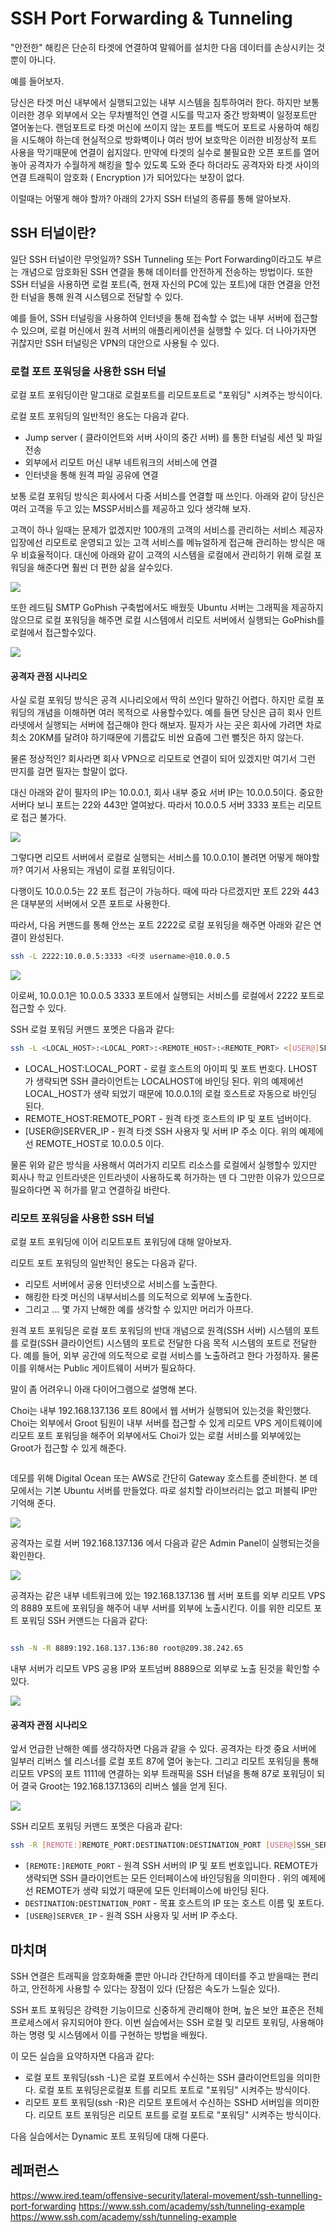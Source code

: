 # SSH Port Forwarding & Tunneling

"안전한" 해킹은 단순히 타겟에 연결하여 말웨어를 설치한 다음 데이터를 손상시키는 것 뿐이 아니다.

예를 들어보자.

당신은 타겟 머신 내부에서 실행되고있는 내부 시스템을 침투하여러 한다. 하지만 보통 이러한 경우 외부에서 오는 무차별적인 연결 시도를 막고자 중간 방화벽이 일정포트만 열어놓는다. 랜덤포트로 타겟 머신에 쓰이지 않는 포트를 백도어 포트로 사용하여 해킹을 시도해야 하는데 현실적으로 방화벽이나 여러 방어 보호막은 이러한  비정상적 포트 사용을 막기때문에 연결이 쉽지않다. 만약에 타겟의 실수로 불필요한 오픈 포트를 열어 놓아 공격자가 수월하게 해킹을 할수 있도록 도와 준다 하더라도 공격자와 타겟 사이의 연결 트래픽이 암호화 ( Encryption )가 되어있다는 보장이 없다.

이럴때는 어떻게 해야 할까? 아래의 2가지 SSH 터널의 종류를 통해 알아보자.

## SSH 터널이란?

일단 SSH 터널이란 무엇일까? SSH Tunneling 또는 Port Forwarding이라고도 부르는 개념으로 암호화된 SSH 연결을 통해 데이터를 안전하게 전송하는 방법이다. 또한 SSH 터널을 사용하면 로컬 포트(즉, 현재 자신의 PC에 있는 포트)에 대한 연결을 안전한 터널을 통해 원격 시스템으로 전달할 수 있다.

예를 들어, SSH 터널링을 사용하여 인터넷을 통해 접속할 수 없는 내부 서버에 접근할 수 있으며, 로컬 머신에서 원격 서버의 애플리케이션을 실행할 수 있다. 더 나아가자면 귀찮지만 SSH 터널링은 VPN의 대안으로 사용될 수 있다.

### 로컬 포트 포워딩을 사용한 SSH 터널

로컬 포트 포워딩이란 말그대로 로컬포트를 리모트포트로 "포워딩" 시켜주는 방식이다.

로컬 포트 ​​포워딩의 일반적인 용도는 다음과 같다.

* Jump server ( 클라이언트와 서버 사이의 중간 서버) 를 통한 터널링 세션 및 파일 전송
* 외부에서 리모트 머신 내부 네트워크의 서비스에 연결
* 인터넷을 통해 원격 파일 공유에 연결

보통 로컬 포워딩 방식은 회사에서 다중 서비스를 연결할 때 쓰인다. 아래와 같이 당신은 여러 고객을 두고 있는 MSSP서비스를 제공하고 있다 생각해 보자.&#x20;

고객이 하나 일때는 문제가 없겠지만 100개의 고객의 서비스를 관리하는 서비스 제공자 입장에선 리모트로 운영되고 있는 고객 서비스를 메뉴얼하게 접근해 관리하는 방식은 매우 비효율적이다. 대신에 아래와 같이 고객의 시스템을 로컬에서 관리하기 위해 로컬 포워딩을 해준다면 훨씬 더 편한 삶을 살수있다.

![](<../obsidian\_resources/Pasted image 20230423111447.png>)

또한 레드팀 SMTP GoPhish 구축법에서도 배웠듯 Ubuntu 서버는 그래픽을 제공하지 않으므로 로컬 포워딩을 해주면 로컬 시스템에서 리모트 서버에서 실행되는 GoPhish를 로컬에서 접근할수있다.

![](<../obsidian\_resources/Pasted image 20230423103534.png>)

#### 공격자 관점 시나리오

사실 로컬 포워딩 방식은 공격 시나리오에서 딱히 쓰인다 말하긴 어렵다. 하지만 로컬 포워딩의 개념을 이해하면 여러 목적으로 사용할수있다. 예를 들면 당신은 급히 회사 인트라넷에서 실행되는 서버에 접근해야 한다 해보자. 필자가 사는 곳은 회사에 가려면 차로 최소 20KM를 달려야 하기때문에 기름값도 비싼 요즘에 그런 뻘짓은 하지 않는다.

물론 정상적인? 회사라면 회사 VPN으로 리모트로 연결이 되어 있겠지만 여기서 그런 딴지를 걸면 필자는 할말이 없다.

대신 아래와 같이 필자의 IP는 10.0.0.1, 회사 내부 중요 서버 IP는 10.0.0.5이다. 중요한 서버다 보니 포트는 22와 443만 열여놨다. 따라서 10.0.0.5 서버 3333 포트는 리모트로 접근 불가다.

![](<../obsidian\_resources/Pasted image 20230423113146.png>)

그렇다면 리모트 서버에서 로컬로 실행되는 서비스를 10.0.0.1이 볼려면 어떻게 해야할까? 여기서 사용되는 개념이 로컬 포워딩이다.

다행이도 10.0.0.5는 22 포트 접근이 가능하다. 때에 따라 다르겠지만 포트 22와 443은 대부분의 서버에서 오픈 포트로 사용한다.

따라서, 다음 커맨드를 통해 안쓰는 포트 2222로 로컬 포워딩을 해주면 아래와 같은 연결이 완성된다.

```sh
ssh -L 2222:10.0.0.5:3333 <타겟 username>@10.0.0.5
```

![](<../obsidian\_resources/Pasted image 20230423115839.png>)

이로써, 10.0.0.1은 10.0.0.5 3333 포트에서 실행되는 서비스를 로컬에서 2222 포트로 접근할 수 있다.

SSH 로컬 포워딩 커맨드 포멧은 다음과 같다:

```sh
ssh -L <LOCAL_HOST>:<LOCAL_PORT>:<REMOTE_HOST>:<REMOTE_PORT> <[USER@]SERVER_IP> 
```

* LOCAL\_HOST:LOCAL\_PORT - 로컬 호스트의 아이피 및 포트 번호다. LHOST가 생략되면 SSH 클라이언트는 LOCALHOST에 바인딩 된다. 위의 예제에선 LOCAL\_HOST가 생략 되었기 때문에 10.0.0.1의 로컬 호스트로 자동으로 바인딩 된다.
* REMOTE\_HOST:REMOTE\_PORT - 원격 타겟 호스트의 IP 및 포트 넘버이다.
* \[USER@]SERVER\_IP - 원격 타겟 SSH 사용자 및 서버 IP 주소 이다. 위의 예제에선 REMOTE\_HOST로 10.0.0.5 이다.

물론 위와 같은 방식을 사용해서 여러가지 리모트 리소스를 로컬에서 실행할수 있지만 회사나 학교 인트라넷은 인트라넷이 사용하도록 허가하는  덴 다 그만한 이유가 있으므로 필요하다면 꼭 허가를 맡고 연결하길 바란다.

### 리모트 포워딩을 사용한 SSH 터널

로컬 포트 포워딩에 이어 리모트포트 포워딩에 대해 알아보자.

리모트 포트 ​​포워딩의 일반적인 용도는 다음과 같다.

* 리모트 서버에서 공용 인터넷으로 서비스를 노출한다.
* 해킹한 타겟 머신의 내부서비스를 의도적으로 외부에 노출한다.
* 그리고 ... 몇 가지 난해한 예를 생각할 수 있지만 머리가 아프다.

원격 포트 포워딩은 로컬 포트 ​​포워딩의 반대 개념으로 원격(SSH 서버) 시스템의 포트를 로컬(SSH 클라이언트) 시스템의 포트로 전달한 다음 목적 시스템의 포트로 전달한다. 예를 들어, 외부 공간에 의도적으로 로컬 서비스를 노출하려고 한다 가정하자. 물론 이를 위해서는 Public 게이트웨이 서버가 필요하다.

말이 좀 어려우니 아래 다이어그램으로 설명해 본다.

Choi는 내부 192.168.137.136 포트 80에서 웹 서버가 실행되어 있는것을 확인했다. Choi는 외부에서 Groot 팀원이 내부 서버를 접근할 수 있게 리모트 VPS 게이트웨이에 리모트 포트 포워딩을 해주어 외부에서도 Choi가 있는 로컬 서비스를 외부에있는 Groot가  접근할 수 있게 해준다.

<figure><img src="../.gitbook/assets/image (21).png" alt=""><figcaption></figcaption></figure>

데모를 위해 Digital Ocean 또는 AWS로 간단히 Gateway 호스트를 준비한다. 본 데모에서는 기본 Ubuntu 서버를 만들었다. 따로 설치할 라이브러리는 없고 퍼블릭 IP만 기억해 준다.

![](<../obsidian\_resources/Pasted image 20230422195639.png>)

공격자는 로컬 서버 192.168.137.136 에서 다음과 같은 Admin Panel이 실행되는것을 확인한다.

![](<../obsidian\_resources/Pasted image 20230423150920.png>)

공격자는 같은 내부 네트워크에 있는 192.168.137.136 웹 서버 포트를 외부 리모트 VPS의 8889 포트에 포워딩을 해주어 내부 서버를 외부에 노출시킨다. 이를 위한 리모트 포트 포워딩 SSH 커맨드는 다음과 같다:&#x20;

<figure><img src="../obsidian_resources/Pasted image 20230423151213.png" alt=""><figcaption></figcaption></figure>

```sh
ssh -N -R 8889:192.168.137.136:80 root@209.38.242.65
```

내부 서버가 리모트 VPS 공용 IP와 포트넘버 8889으로 외부로 노출 된것을 확인할 수 있다.

![](<../obsidian\_resources/Pasted image 20230423151148.png>)

#### 공격자 관점 시나리오

앞서 언급한 난해한 예를 생각하자면 다음과 같을 수 있다. 공격자는 타겟 중요 서버에 일부러 리버스 쉘 리스너를 로컬 포트 87에 열어 놓는다. 그리고 리모트 포워딩을 통해 리모트 VPS의 포트 1111에 연결하는 외부 트래픽을 SSH 터널을 통해 87로 포워딩이 되어 결국 Groot는 192.168.137.136의 리버스 쉘을 얻게 된다.

![](<../obsidian\_resources/Pasted image 20230423154942.png>)

SSH 리모트 포워딩 커맨드 포멧은 다음과 같다:

```sh
ssh -R [REMOTE:]REMOTE_PORT:DESTINATION:DESTINATION_PORT [USER@]SSH_SERVER
```

* `[REMOTE:]REMOTE_PORT` - 원격 SSH 서버의 IP 및 포트 번호입니다. REMOTE가 생략되면 SSH 클라이언트는 모든 인터페이스에 바인딩됨을 의미한다 . 위의 예제에선 REMOTE가 생략 되었기 때문에 모든 인터페이스에 바인딩 된다.
* `DESTINATION:DESTINATION_PORT` - 목표 호스트의 IP 또는 호스트 이름 및 포트다.
* `[USER@]SERVER_IP` - 원격 SSH 사용자 및 서버 IP 주소다.

## 마치며

SSH 연결은 트래픽을 암호화해줄 뿐만 아니라 간단하게 데이터를 주고 받을때는 편리하고, 안전하게 사용할  수 있다는 장점이 있다 (단점은 속도가 느릴순  있다).&#x20;

SSH 포트 포워딩은 강력한 기능이므로 신중하게 관리해야 한며, 높은 보안 표준은 전체 프로세스에서 유지되어야 한다. 이번 실습에서는 SSH 로컬 및 리모트 포워딩, 사용해야 하는 명령 및 시스템에서 이를 구현하는 방법을 배웠다.

이 모든 실습을 요약하자면 다음과 같다:

* 로컬 포트 포워딩(ssh -L)은 로컬 포트에서 수신하는 SSH 클라이언트임을 의미한다. 로컬 포트 포워딩은로컬포 트를 리모트 포트로 "포워딩" 시켜주는 방식이다.
* 리모트 포트 포워딩(ssh -R)은 리모트 포트에서 수신하는 SSHD 서버임을 의미한다. 리모트  포트 포워딩은 리모트 포트를 로컬 포트로 "포워딩" 시켜주는 방식이다.

다음 실습에서는 Dynamic 포트 포워딩에 대해 다룬다.

## 레퍼런스

https://www.ired.team/offensive-security/lateral-movement/ssh-tunnelling-port-forwarding https://www.ssh.com/academy/ssh/tunneling-example https://www.ssh.com/academy/ssh/tunneling-example
